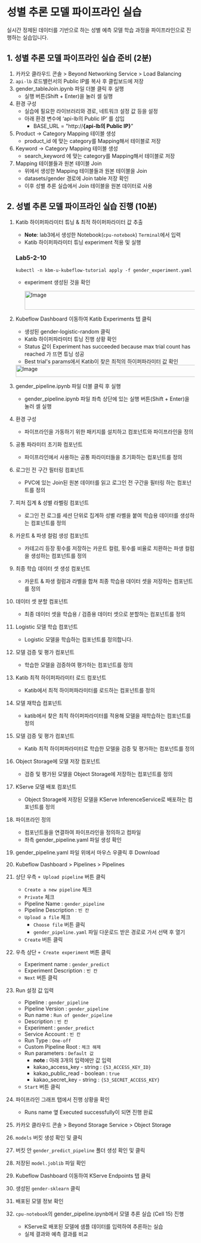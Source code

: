 # 성별 추론 모델 파이프라인 실습

실시간 정제된 데이터를 기반으로 하는 성별 예측 모델 학습 과정을 파이프라인으로 진행하는 실습입니다.

## 1. 성별 추론 모델 파이프라인 실습 준비 (2분)

1. 카카오 클라우드 콘솔 > Beyond Networking Service > Load Balancing
2. `api-lb` 로드밸런서의 Public IP를 복사 후 클립보드에 저장
3. gender_tableJoin.ipynb 파일 더블 클릭 후 실행
    - 실행 버튼(Shift + Enter)을 눌러 셀 실행
4. 환경 구성
    - 실습에 필요한 라이브러리와 경로, 네트워크 설정 값 등을 설정
    - 아래 환경 변수에 ‘api-lb의 Public IP’ 를 삽입
        - BASE_URL = "http://**{api-lb의 Public IP}**”
5. Product -> Category Mapping 테이블 생성
    - product_id 에 맞는 category를 Mapping해서 테이블로 저장
6. Keyword -> Category Mapping 테이블 생성
    - search_keyword 에 맞는 category를 Mapping해서 테이블로 저장
7. Mapping 테이블들과 원본 테이블 Join
    - 위에서 생성한 Mapping 테이블들과 원본 테이블을 Join
    - datasets/gender 경로에 Join table 저장 확인
    - 이후 성별 추론 실습에서 Join 테이블을 원본 데이터로 사용

## 2. 성별 추론 모델 파이프라인 실습 진행 (10분)

1. Katib 하이퍼파라미터 튜닝 & 최적 하이퍼파라미터 값 추출
    - **Note**: lab3에서 생성한 Notebook(`cpu-notebook`) `Terminal`에서 입력
    - Katib 하이퍼파라미터 튜닝 experiment 적용 및 실행
    
    ### **Lab5-2-10**
    
    ```
    kubectl -n kbm-u-kubeflow-tutorial apply -f gender_experiment.yaml
    ```
    
    - experiment 생성된 것을 확인
        
        <img width="992" height="50" alt="Image" src="https://github.com/user-attachments/assets/343d72d0-4e5e-414c-97c0-a965cfec4a12" />
        
2. Kubeflow Dashboard 이동하여 Katib Experiments 탭 클릭
   - 생성된 gender-logistic-random 클릭
    - Katib 하이퍼파라미터 튜닝 진행 상황 확인
    - Status 값이 Experiment has succeeded because max trial count has reached 가 뜨면 튜닝 성공
    - Best trial's params에서 Katib이 찾은 최적의 하이퍼파라미터 값 확인
            
   <img width="1547" height="32" alt="Image" src="https://github.com/user-attachments/assets/ca332ced-2034-4644-a8be-a2ff1f5e1019" />
            
2. gender_pipeline.ipynb 파일 더블 클릭 후 실행
    - gender_pipeline.ipynb 파일 좌측 상단에 있는 실행 버튼(Shift + Enter)을 눌러 셀 실행
3. 환경 구성
    - 파이프라인을 가동하기 위한 패키지를 설치하고 컴포넌트와 파이프라인을 정의
4. 공통 파라미터 초기화 컴포넌트
    - 파이프라인에서 사용하는 공통 파라미터들을 초기화하는 컴포넌트를 정의
5. 로그인 전 구간 필터링 컴포넌트
    - PVC에 있는 Join된 원본 데이터를 읽고 로그인 전 구간을 필터링 하는 컴포넌트를 정의
6. 피처 집계 & 성별 라벨링 컴포넌트
    - 로그인 전 로그를 세션 단위로 집계하 성별 라벨을 붙여 학습용 데이터를 생성하는 컴포넌트를 정의
7. 카운트 & 파생 컬럼 생성 컴포넌트
    - 카테고리 등장 횟수를 저장하는 카운트 컬럼, 횟수를 비율로 치환하는 파생 컬럼을 생성하는 컴포넌트를 정의
8. 최종 학습 데이터 셋 생성 컴포넌트
    - 카운트 & 파생 컬럼과 라벨을 합쳐 최종 학습용 데이터 셋을 저장하는 컴포넌트를 정의
9. 데이터 셋 분할 컴포넌트
    - 최종 데이터 셋을 학습용 / 검증용 데이터 셋으로 분할하는 컴포넌트를 정의
10. Logistic 모델 학습 컴포넌트
    - Logistic 모델을 학습하는 컴포넌트를 정의합니다.
11. 모델 검증 및 평가 컴포넌트
    - 학습한 모델을 검증하여 평가하는 컴포넌트를 정의
12. Katib 최적 하이퍼파라미터 로드 컴포넌트
    - Katib에서 최적 하이퍼파라미터를 로드하는 컴포넌트를 정의
13. 모델 재학습 컴포넌트
    - katib에서 찾은 최적 하이퍼파라미터를 적용해 모델을 재학습하는 컴포넌트를 정의
14. 모델 검증 및 평가 컴포넌트
    - Katib 최적 하이퍼파라미터로 학습한 모델을 검증 및 평가하는 컴포넌트를 정의
15. Object Storage에 모델 저장 컴포넌트
    - 검증 및 평가된 모델을 Object Storage에 저장하는 컴포넌트를 정의
16. KServe 모델 배포 컴포넌트
    - Object Storage에 저장된 모델을 KServe InferenceService로 배포하는 컴포넌트를 정의
17. 파이프라인 정의
    - 컴포넌트들을 연결하여 파이프라인을 정의하고 컴파일
    - 좌측 gender_pipeline.yaml 파일 생성 확인
18. gender_pipeline.yaml 파일 위에서 마우스 우클릭 후 Download
19. Kubeflow Dashboard > Pipelines > Pipelines
20. 상단 우측 `+ Upload pipeline` 버튼 클릭
    - `Create a new pipeline` 체크
    - `Private` 체크
    - Pipeline Name : `gender_pipeline`
    - Pipeline Description : `빈 칸`
    - `Upload a file` 체크
        - `Choose file` 버튼 클릭
        - `gender_pipeline.yaml` 파일 다운로드 받은 경로로 가서 선택 후 열기
    - `Create` 버튼 클릭
21. 우측 상단 `+ Create experiment` 버튼 클릭
    - Experiment name : `gender_predict`
    - Experiment Description : `빈 칸`
    - `Next` 버튼 클릭
22. Run 설정 값 입력
    - Pipeline : `gender_pipeline`
    - Pipeline Version : `gender_pipeline`
    - Run name : `Run of gender_pipeline`
    - Description : `빈 칸`
    - Experiment : `gender_predict`
    - Service Account : `빈 칸`
    - Run Type : `One-off`
    - Custom Pipeline Root : `체크 해제`
    - Run parameters : `Default 값`
        - **note :** 아래 3개의 입력에만 값 입력
        - kakao_access_key - string : `{S3_ACCESS_KEY_ID}`
        - kakao_public_read - boolean : `true`
        - kakao_secret_key - string : `{S3_SECRET_ACCESS_KEY}`
    - `Start` 버튼 클릭
23. 파이프라인 그래프 탭에서 진행 상황을 확인
    - Runs name 옆 Executed successfully이 되면 진행 완료
24. 카카오 클라우드 콘솔 > Beyond Storage Service > Object Storage
25. `models` 버킷 생성 확인 및 클릭
26. 버킷 안 `gender_predict_pipeline` 폴더 생성 확인 및 클릭
27. 저장된 `model.joblib` 파일 확인
28. Kubeflow Dashboard 이동하여 KServe Endpoints 탭 클릭
29. 생성된 `gender-sklearn` 클릭
30. 배포된 모델 정보 확인
31. `cpu-notebook`의 gender_pipeline.ipynb에서 모델 추론 실습 (Cell 15) 진행
    - KServe로 배포된 모델에 샘플 데이터를 입력하여 추론하는 실습
    - 실제 결과와 예측 결과를 비교
